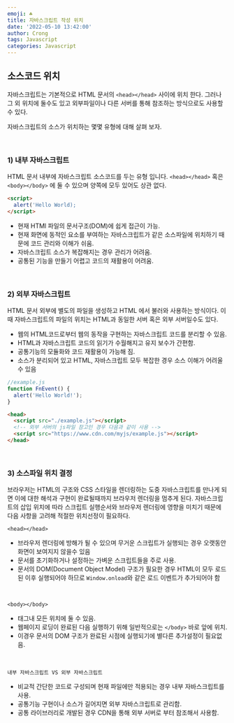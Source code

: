 ```yaml
---
emoji: ☘️
title: 자바스크립트 작성 위치
date: '2022-05-10 13:42:00'
author: Crong
tags: Javascript
categories: Javascript
---
```


## 소스코드 위치

자바스크립트는 기본적으로 HTML 문서의 `<head></head>` 사이에 위치 한다. 그러나 그 외 위치에 둘수도 있고 외부파일이나 다른 서버를 통해 참조하는 방식으로도 사용할 수 있다.

자바스크립트의 소스가 위치하는 몇몇 유형에 대해 살펴 보자.

<br>

### 1) 내부 자바스크립트

HTML 문서 내부에 자바스크립트 소스코드를 두는 유형 입니다. `<head></head>` 혹은 `<body></body>` 에 둘 수 있으며 양쪽에 모두 있어도 상관 없다.

```html
<script>
  alert('Hello World);
</script>
```

- 현재 HTMl 파일의 문서구조(DOM)에 쉽게 접근이 가능.
- 현재 화면에 동적인 요소를 부여하는 자바스크립트가 같은 소스파일에 위치하기 때문에 코드 관리와 이해가 쉬움.
- 자바스크립트 소스가 복잡해지는 경우 관리가 어려움.
- 공통된 기능을 만들기 어렵고 코드의 재활용이 어려움.

<br>

### 2) 외부 자바스크립트

HTML 문서 외부에 별도의 파일을 생성하고 HTML 에서 불러와 사용하는 방식이다. 이때 자바스크립트의 파일의 위치는 HTML과 동일한 서버 혹은 외부 서버일수도 있다.

- 웹의 HTML코드로부터 웹의 동작을 구현하는 자바스크립트 코드를 분리할 수 있음.
- HTML과 자바스크립트 코드의 읽기가 수월해지고 유지 보수가 간편함.
- 공통기능의 모듈화와 코드 재활용이 가능해 짐.
- 소스가 분리되어 있고 HTML, 자바스크립트 모두 복잡한 경우 소스 이해가 어려울 수 있음

```javascript
//example.js
function FnEvent() {
  alert('Hello World!');
}
```

```html
<head>
  <script src="./example.js"></script>
  <!-- 외부 서버의 js파일 참고인 경우 다음과 같이 사용 -->
  <script src="https://www.cdn.com/myjs/example.js"></script>
</head>
```

<br>

### 3) 소스파일 위치 결정

브라우저는 HTML의 구조와 CSS 스타일을 렌더링하는 도중 자바스크립트를 만나게 되면 이에 대한 해석과 구현이 완료될때까지 브라우저 렌더링을 멈추게 된다.
자바스크립트의 삽입 위치에 따라 스크립트 실행순서와 브라우저 렌더링에 영향을 미치기 때문에 다음 사항을 고려해 적절한 위치선정이 필요하다.

`<head></head>` <br>

- 브라우저 렌더링에 방해가 될 수 있으며 무거운 스크립트가 실행되는 경우 오랫동안 화면이 보여지지 않을수 있음
- 문서를 초기화하거나 설정하는 가벼운 스크립트들을 주로 사용.
- 문서의 DOM(Document Object Model) 구조가 필요한 경우 HTML이 모두 로드 된 이후 실행되어야 하므로 `Window.onload`와 같은 로드 이벤트가 추가되어야 함

<br>

`<body></body>`

- 태그내 모든 위치에 둘 수 있음.
- 웹페이지 로딩이 완료된 다음 실행하기 위해 일반적으로는 `</body>` 바로 앞에 위치.
- 이경우 문서의 DOM 구조가 완료된 시점에 실행되기에 별다른 추가설정이 필요없음.

<br>

`내부 자바스크립트 VS 외부 자바스크립트`

- 비교적 간단한 코드로 구성되며 현재 파일에만 적용되는 경우 내부 자바스크립트를 사용.
- 공통기능 구현이나 소스가 길어지면 외부 자바스크립트로 관리함.
- 공통 라이브러리로 개발된 경우 CDN을 통해 외부 서버로 부터 참조해서 사용함.

```toc

```

<br>
<br>
